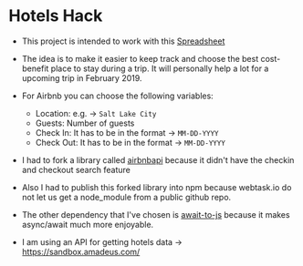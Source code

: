 # Hotels Hack

- This project is intended to work with this [Spreadsheet](https://docs.google.com/spreadsheets/d/1pVSpzLSew_goTTsa1eukKsWxETe2d_cHT5jpZSx0iCk/edit?usp=sharing)
  
- The idea is to make it easier to keep track and choose the best cost-benefit place to stay during a trip. It will personally help a lot for a upcoming trip in February 2019.

- For Airbnb you can choose the following variables: 
  - Location: e.g. -> `Salt Lake City`
  - Guests: Number of guests
  - Check In: It has to be in the format -> `MM-DD-YYYY`
  - Check Out: It has to be in the format -> `MM-DD-YYYY`

- I had to fork a library called [airbnbapi](https://github.com/zxol/airbnbapi) because it didn't have the checkin and checkout search feature
- Also I had to publish this forked library into npm because webtask.io do not let us get a node_module from a public github repo.

- The other dependency that I've chosen is [await-to-js](https://github.com/scopsy/await-to-js) because it makes async/await much more enjoyable.

- I am using an API for getting hotels data -> https://sandbox.amadeus.com/